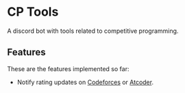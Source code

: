 # CP Tools

A discord bot with tools related to competitive programming.

## Features

These are the features implemented so far:

* Notify rating updates on [Codeforces](https://codeforces.com/) or [Atcoder](https://atcoder.jp/).